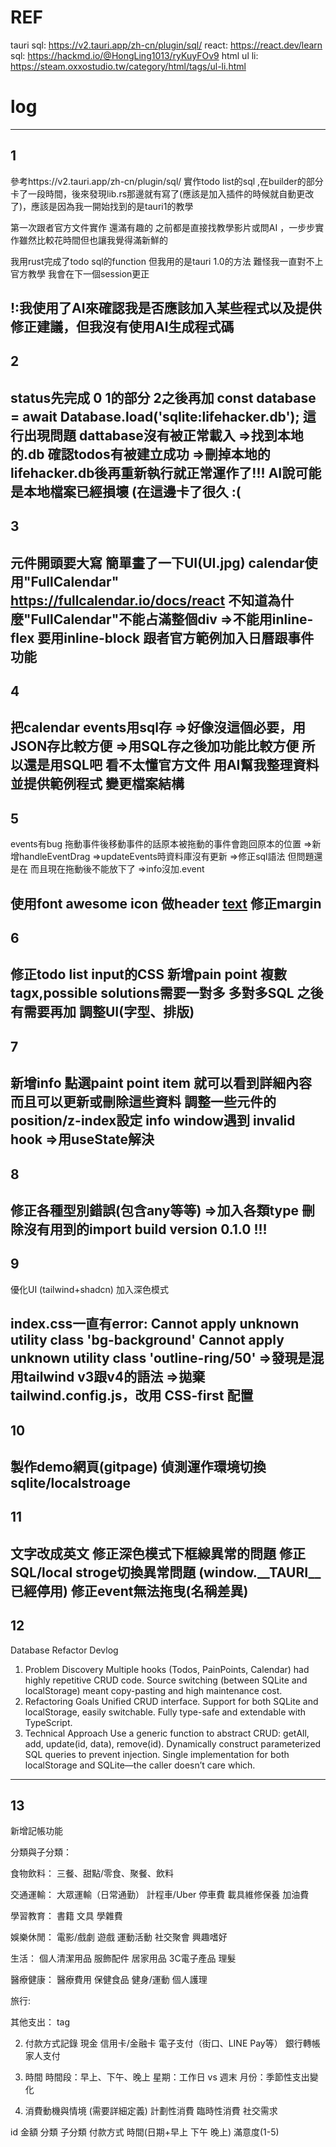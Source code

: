 # REF
tauri sql: https://v2.tauri.app/zh-cn/plugin/sql/
react: https://react.dev/learn
sql: https://hackmd.io/@HongLing1013/ryKuyFOv9
html ul li: https://steam.oxxostudio.tw/category/html/tags/ul-li.html

# log
---
## 1
參考https://v2.tauri.app/zh-cn/plugin/sql/ 實作todo list的sql ,在builder的部分卡了一段時間，後來發現lib.rs那邊就有寫了(應該是加入插件的時候就自動更改了)，應該是因為我一開始找到的是tauri1的教學

第一次跟者官方文件實作 還滿有趣的 之前都是直接找教學影片或問AI ，一步步實作雖然比較花時間但也讓我覺得滿新鮮的

我用rust完成了todo sql的function 但我用的是tauri 1.0的方法 難怪我一直對不上官方教學 我會在下一個session更正

!:我使用了AI來確認我是否應該加入某些程式以及提供修正建議，但我沒有使用AI生成程式碼
---
## 2
status先完成 0 1的部分 2之後再加
const database = await Database.load('sqlite:lifehacker.db'); 這行出現問題 dattabase沒有被正常載入
=>找到本地的.db 確認todos有被建立成功
=>刪掉本地的 lifehacker.db後再重新執行就正常運作了!!! AI說可能是本地檔案已經損壞 (在這邊卡了很久 :( 
---
## 3
元件開頭要大寫
簡單畫了一下UI(UI.jpg)
calendar使用"FullCalendar" https://fullcalendar.io/docs/react
不知道為什麼"FullCalendar"不能占滿整個div
=>不能用inline-flex 要用inline-block 
跟者官方範例加入日曆跟事件功能
---
## 4
把calendar events用sql存
=>好像沒這個必要，用JSON存比較方便
=>用SQL存之後加功能比較方便 所以還是用SQL吧
看不太懂官方文件 用AI幫我整理資料 並提供範例程式
變更檔案結構
---
## 5
events有bug 拖動事件後移動事件的話原本被拖動的事件會跑回原本的位置
=>新增handleEventDrag
=>updateEvents時資料庫沒有更新
=>修正sql語法 但問題還是在 而且現在拖動後不能放下了
=>info沒加.event

使用font awesome icon 做header [text](https://fontawesome.com/license/free)
修正margin 
---
## 6
修正todo list input的CSS
新增pain point
複數tagx,possible solutions需要一對多 多對多SQL 之後有需要再加
調整UI(字型、排版)
---
## 7
新增info 點選paint point item 就可以看到詳細內容 而且可以更新或刪除這些資料
調整一些元件的position/z-index設定
info window遇到 invalid hook 
=>用useState解決
---
## 8
修正各種型別錯誤(包含any等等) 
=>加入各類type
刪除沒有用到的import
build version 0.1.0 !!!
---
## 9
優化UI (tailwind+shadcn)
加入深色模式

index.css一直有error:
Cannot apply unknown utility class 'bg-background'
Cannot apply unknown utility class 'outline-ring/50'
=>發現是混用tailwind v3跟v4的語法
=>拋棄 tailwind.config.js，改用 CSS-first 配置
---
## 10
製作demo網頁(gitpage)
偵測運作環境切換sqlite/localstroage
---
## 11
文字改成英文
修正深色模式下框線異常的問題 
修正SQL/local stroge切換異常問題 (window.__TAURI__已經停用)
修正event無法拖曳(名稱差異)
---
## 12
Database Refactor Devlog
1. Problem Discovery
Multiple hooks (Todos, PainPoints, Calendar) had highly repetitive CRUD code.
Source switching (between SQLite and localStorage) meant copy-pasting and high maintenance cost.
2. Refactoring Goals
Unified CRUD interface.
Support for both SQLite and localStorage, easily switchable.
Fully type-safe and extendable with TypeScript.
3. Technical Approach
Use a generic function to abstract CRUD: getAll, add, update(id, data), remove(id).
Dynamically construct parameterized SQL queries to prevent injection.
Single implementation for both localStorage and SQLite—the caller doesn’t care which.
---
## 13
新增記帳功能

分類與子分類：

食物飲料：
三餐、甜點/零食、聚餐、飲料

交通運輸：
大眾運輸（日常通勤）
計程車/Uber
停車費
載具維修保養
加油費

學習教育：
書籍
文具
學雜費

娛樂休閒：
電影/戲劇
遊戲
運動活動
社交聚會
興趣嗜好

生活：
個人清潔用品
服飾配件
居家用品
3C電子產品
理髮

醫療健康：
醫療費用
保健食品
健身/運動
個人護理

旅行:

其他支出：
tag

2. 付款方式記錄
現金
信用卡/金融卡
電子支付（街口、LINE Pay等）
銀行轉帳
家人支付

3. 時間 
時間段：早上、下午、晚上
星期：工作日 vs 週末
月份：季節性支出變化

5. 消費動機與情境
(需要詳細定義)
計劃性消費
臨時性消費
社交需求

id 金額 分類 子分類 付款方式 時間(日期+早上 下午 晚上) 滿意度(1-5) 
